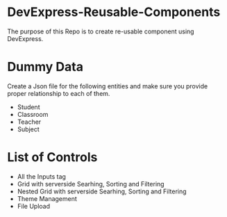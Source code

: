 # DevExpress-Reusable-Components
The purpose of this Repo is to create re-usable component using DevExpress.

# Dummy Data
Create a Json file for the following entities and make sure you provide proper relationship to each of them.
- Student
- Classroom
- Teacher
- Subject

# List of Controls
- All the Inputs tag
- Grid with serverside Searhing, Sorting and Filtering 
- Nested Grid with serverside Searhing, Sorting and Filtering
- Theme Management
- File Upload
